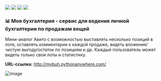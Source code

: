 ![](https://img.shields.io/badge/Python-3.7.0-blue?style=flat&logo=python&logoColor=white) 
![](https://img.shields.io/badge/Django-2.2.16-orange?style=flat&logo=django&logoColor=white)
![](https://img.shields.io/badge/HTML-5-red?style=flat&logo=google&logoColor=white)
![](https://img.shields.io/badge/SQLite-3-blu?style=flat&logo=sqlite&logoColor=whitee)
<br>

### 📊 Моя бухгалтерия - сервис для ведения личной бухгалтерии по продажам вещей
Мини-аналог Авито с возможностью выставлять несколько позиций в лоте, оставлять комментарии к каждой продаже, видеть вложения/чистую выгоду/остаток по позициям и др. Каждый пользователь может видеть только свои лоты и статистику.

**URL-ссылка:** http://mybuh.pythonanywhere.com/

![image](https://user-images.githubusercontent.com/99246811/182606210-79f20926-a8b0-455b-ad7f-fc23aced95c7.jpg)
